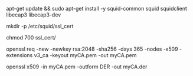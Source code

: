 apt-get update && sudo apt-get install -y squid-common squid squidclient libecap3 libecap3-dev

mkdir -p /etc/squid/ssl_cert

chmod 700 ssl_cert/

openssl req -new -newkey rsa:2048 -sha256 -days 365 -nodes -x509 -extensions v3_ca -keyout myCA.pem -out myCA.pem

openssl x509 -in myCA.pem -outform DER -out myCA.der
